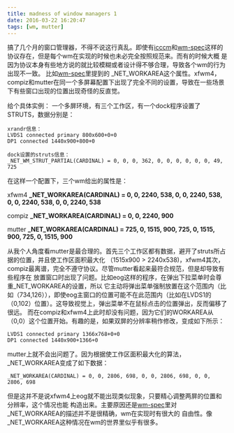 ```yaml
---
title: madness of window managers 1
date: 2016-03-22 16:20:47
tags: [wm, mutter]
---
```

搞了几个月的窗口管理器，不得不说这行真乱。即使有[icccm][]和[wm-spec][]这样的协议存在，但是每个wm在实现的时候也未必完全按照规范来。而有的时候大概
是因为协议本身有些地方说的就比较模糊或者设计得不够合理，导致各个wm的行为出现不一致。
比如[wm-spec][]里提到的
_NET_WORKAREA这个属性。xfwm4，compiz和mutter在同一个多屏幕配置下出现了完全不同的设置，导致在一些场景下有些窗口出现的位置出现奇怪的反直觉。

给个具体实例：
一个多屏环境，有三个工作区，有一个dock程序设置了STRUTS，数据分别是：

    xrandr信息：
    LVDS1 connected primary 800x600+0+0
    DP1 connected 1440x900+800+0

    dock设置的struts信息：
    _NET_WM_STRUT_PARTIAL(CARDINAL) = 0, 0, 0, 362, 0, 0, 0, 0, 0, 0, 49, 725

在这样一个配置下，三个wm给出的属性是：

xfwm4   **_NET_WORKAREA(CARDINAL) = 0, 0, 2240, 538, 0, 0, 2240, 538, 0, 0, 2240, 538, 0, 0, 2240, 538**

compiz  **_NET_WORKAREA(CARDINAL) = 0, 0, 2240, 900**

mutter  **_NET_WORKAREA(CARDINAL) = 725, 0, 1515, 900, 725, 0, 1515, 900, 725, 0, 1515, 900**

从我个人角度看mutter是最合理的。首先三个工作区都有数据，避开了struts所占据的位置，并且使工作区面积最大化
（1515x900 > 2240x538)，xfwm4其次，compiz最离谱，完全不遵守协议。尽管mutter看起来最符合规范，但是却导致有些程序在
放置窗口时出现了问题。比如eog这样的程序，在弹出下拉菜单时会尊重_NET_WORKAREA的设置，所以
它主动将弹出菜单强制放置在这个范围内（比如（734,126）），即使eog主窗口的位置可能不在此范围内（比如在LVDS1的（0,102）位置）。这导致视觉上，弹出菜单不在鼠标点击的位置弹出，反而偏移了很远。
而在compiz和xfwm4上此时却没有问题，因为它们的WORKAREA从（0,0）这个位置开始。有趣的是，如果双屏的分辨率稍作修改，变成如下所示：

    LVDS1 connected primary 1366x768+0+0
    DP1 connected 1440x900+1366+0

mutter上就不会出问题了。因为根据使工作区面积最大化的算法，_NET_WORKAREA变成了如下数据：

    _NET_WORKAREA(CARDINAL) = 0, 0, 2806, 698, 0, 0, 2806, 698, 0, 0, 2806, 698

但是这并不是说xfwm4上eog就不能出现类似现象，只要精心调整两屏的位置和分辨率，这个情况也能
构造出来。主要原因还是[wm-spec][]里对_NET_WORKAREA的描述并不是很精确，wm在实现时有很大的
自由性。像_NET_WORKAREA这种情况在wm的世界里似乎有很多。

[wm-spec]: https://specifications.freedesktop.org/wm-spec/latest/index.html
[icccm]: https://tronche.com/gui/x/icccm/

